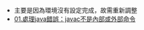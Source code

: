 - 主要是因為環境沒有設定完成，故需重新調整
- [01.處理java錯誤：javac不是內部或外部命令](https://www.itread01.com/content/1547206411.html)